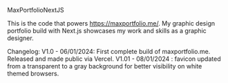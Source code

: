 MaxPortfolioNextJS

This is the code that powers https://maxportfolio.me/.
My graphic design portfolio build with Next.js showcases my work and skills as a graphic designer.

Changelog:
V1.0 - 06/01/2024: First complete build of maxportfolio.me. Released and made public via Vercel.
V1.01  -  08/01/2024  :  favicon updated from a transparent to a gray background for better visibility on white themed browsers. 
